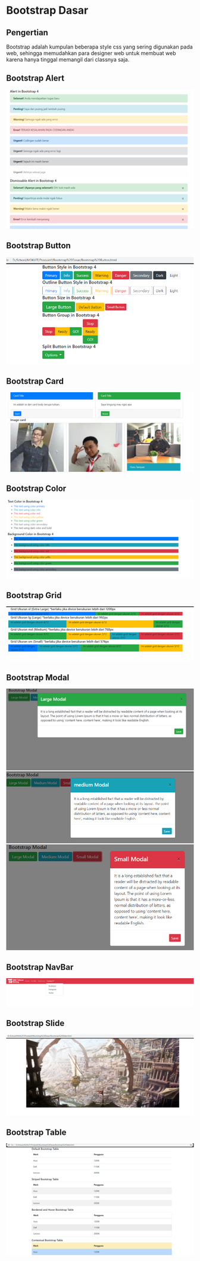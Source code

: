 # Bootstrap Dasar
## Pengertian
Bootstrap adalah kumpulan beberapa style css yang sering digunakan pada web, sehingga memudahkan para designer web untuk membuat web karena hanya tinggal memangil dari classnya saja.

## Bootstrap Alert
![alt text](https://github.com/AndraQeysa/Bootstrap-Dasar/blob/master/Bootstrap%20Alert.PNG)

## Bootstrap Button
![alt text](https://github.com/AndraQeysa/Bootstrap-Dasar/blob/master/Bootstrap%20Button.PNG)

## Bootstrap  Card
![alt text](https://github.com/AndraQeysa/Bootstrap-Dasar/blob/master/Bootstrap%20Card.PNG)

## Bootstrap Color
![alt text](https://github.com/AndraQeysa/Bootstrap-Dasar/blob/master/Bootstrap%20Color.PNG)

## Bootstrap Grid
![alt text](https://github.com/AndraQeysa/Bootstrap-Dasar/blob/master/Bootstrap%20Grid.PNG)

## Bootstrap Modal
![alt text](https://github.com/AndraQeysa/Bootstrap-Dasar/blob/master/Bootstrap%20Modal%20(lg).PNG)
![alt text](https://github.com/AndraQeysa/Bootstrap-Dasar/blob/master/Bootstrap%20Modal%20(md).PNG)
![alt text](https://github.com/AndraQeysa/Bootstrap-Dasar/blob/master/Bootstrap%20Modal%20(sm).PNG)

## Bootstrap NavBar
![alt text](https://github.com/AndraQeysa/Bootstrap-Dasar/blob/master/Bootstrap%20NavBar.PNG)

## Bootstrap Slide
![alt text](https://github.com/AndraQeysa/Bootstrap-Dasar/blob/master/Bootstrap%20Slider.PNG)

## Bootstrap Table
![alt text](https://github.com/AndraQeysa/Bootstrap-Dasar/blob/master/Bootstrap%20Table.PNG)
